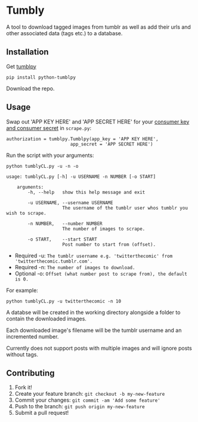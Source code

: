 # Tumbly

A tool to download tagged images from tumblr as well as add their urls and other associated data (tags etc.) to a database.

## Installation

Get [tumblpy](https://github.com/michaelhelmick/python-tumblpy)

    pip install python-tumblpy

Download the repo.

## Usage


Swap out 'APP KEY HERE' and 'APP SECRET HERE' for your [consumer key and consumer secret](https://www.tumblr.com/docs/en/api/v2) in ```scrape.py```:

    authorization = tumblpy.Tumblpy(app_key = 'APP KEY HERE',
					    	app_secret = 'APP SECRET HERE')


Run the script with your arguments:

    python tumblyCL.py -u -n -o
    
    usage: tumblyCL.py [-h] -u USERNAME -n NUMBER [-o START]

        arguments:
            -h, --help   show this help message and exit
        
            -u USERNAME, --username USERNAME
                         The username of the tumblr user whos tumblr you wish to scrape.
                     
            -n NUMBER,   --number NUMBER
                         The number of images to scrape.
                     
            -o START,    --start START
                         Post number to start from (offset).
		
- Required -u: ```The tumblr username e.g. 'twitterthecomic' from 'twitterthecomic.tumblr.com'.```
- Required -n: ```The number of images to download.```
- Optional -o: ```Offset (what number post to scrape from), the default is 0.```


For example:

    python tumblyCL.py -u twitterthecomic -n 10

A databse will be created in the working directory alongside a folder to contain the downloaded images.

Each downloaded image's filename will be the tumblr username and an incremented number.

Currently does not support posts with multiple images and will ignore posts without tags.
		
## Contributing
1. Fork it!
2. Create your feature branch: `git checkout -b my-new-feature`
3. Commit your changes: `git commit -am 'Add some feature'`
4. Push to the branch: `git push origin my-new-feature`
5. Submit a pull request!


